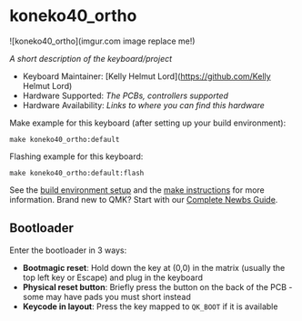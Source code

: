 # koneko40_ortho

![koneko40_ortho](imgur.com image replace me!)

*A short description of the keyboard/project*

* Keyboard Maintainer: [Kelly Helmut Lord](https://github.com/Kelly Helmut Lord)
* Hardware Supported: *The PCBs, controllers supported*
* Hardware Availability: *Links to where you can find this hardware*

Make example for this keyboard (after setting up your build environment):

    make koneko40_ortho:default

Flashing example for this keyboard:

    make koneko40_ortho:default:flash

See the [build environment setup](https://docs.qmk.fm/#/getting_started_build_tools) and the [make instructions](https://docs.qmk.fm/#/getting_started_make_guide) for more information. Brand new to QMK? Start with our [Complete Newbs Guide](https://docs.qmk.fm/#/newbs).

## Bootloader

Enter the bootloader in 3 ways:

* **Bootmagic reset**: Hold down the key at (0,0) in the matrix (usually the top left key or Escape) and plug in the keyboard
* **Physical reset button**: Briefly press the button on the back of the PCB - some may have pads you must short instead
* **Keycode in layout**: Press the key mapped to `QK_BOOT` if it is available
